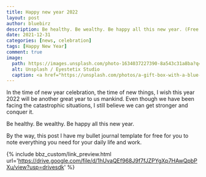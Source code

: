 ```yaml
---
title: Happy new year 2022
layout: post
author: bluebirz
description: Be healthy. Be wealthy. Be happy all this new year. (Free bullet journal)
date: 2021-12-31
categories: [news, celebration]
tags: [Happy New Year]
comment: true
image:
  path: https://images.unsplash.com/photo-1634037227390-8a543c31a8ba?q=80&w=1974&auto=format&fit=crop&ixlib=rb-4.0.3&ixid=M3wxMjA3fDB8MHxwaG90by1wYWdlfHx8fGVufDB8fHx8fA%3D%3D
  alt: Unsplash / Eyestetix Studio
  caption: <a href="https://unsplash.com/photos/a-gift-box-with-a-blue-ribbon-and-a-bow-is-surrounded-by-confetti-Qiq9IT3h4TU">Unsplash / Eyestetix Studio</a>
---
```


In the time of new year celebration, the time of new things, I wish this year 2022 will be another great year to us mankind. Even though we have been facing the catastrophic situations, I still believe we can get stronger and conquer it.

Be healthy. Be wealthy. Be happy all this new year.

By the way, this post I have my bullet journal template for free for you to note everything you need for your daily life and work.

{% include bbz_custom/link_preview.html url='<https://drive.google.com/file/d/1hUvaQEf968J9f7fJZPYgXp7HAwQpbPXu/view?usp=drivesdk>' %}
